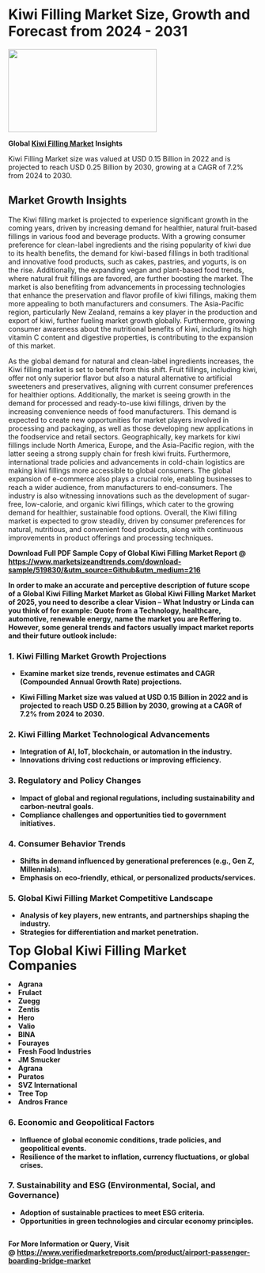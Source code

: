 <H1>Kiwi Filling Market Size, Growth and Forecast from 2024 - 2031</H1><img class="aligncenter size-medium wp-image-584254" src="https://thirdeyenews.in/wp-content/uploads/2024/09/Global-Market-Research-300x168.jpeg" alt="" width="300" height="168" /><p><strong>Global&nbsp;<a href="https://www.marketsizeandtrends.com/download-sample/519830/&amp;utm_source=Github&utm_medium=216">Kiwi Filling Market</a> Insights</strong></p><p>Kiwi Filling Market size was valued at USD 0.15 Billion in 2022 and is projected to reach USD 0.25 Billion by 2030, growing at a CAGR of 7.2% from 2024 to 2030.</p><p><h2>Market Growth Insights</h2> <p>The Kiwi filling market is projected to experience significant growth in the coming years, driven by increasing demand for healthier, natural fruit-based fillings in various food and beverage products. With a growing consumer preference for clean-label ingredients and the rising popularity of kiwi due to its health benefits, the demand for kiwi-based fillings in both traditional and innovative food products, such as cakes, pastries, and yogurts, is on the rise. Additionally, the expanding vegan and plant-based food trends, where natural fruit fillings are favored, are further boosting the market. The market is also benefiting from advancements in processing technologies that enhance the preservation and flavor profile of kiwi fillings, making them more appealing to both manufacturers and consumers. The Asia-Pacific region, particularly New Zealand, remains a key player in the production and export of kiwi, further fueling market growth globally. Furthermore, growing consumer awareness about the nutritional benefits of kiwi, including its high vitamin C content and digestive properties, is contributing to the expansion of this market.</p> <p><strong></strong></p> <p>As the global demand for natural and clean-label ingredients increases, the Kiwi filling market is set to benefit from this shift. Fruit fillings, including kiwi, offer not only superior flavor but also a natural alternative to artificial sweeteners and preservatives, aligning with current consumer preferences for healthier options. Additionally, the market is seeing growth in the demand for processed and ready-to-use kiwi fillings, driven by the increasing convenience needs of food manufacturers. This demand is expected to create new opportunities for market players involved in processing and packaging, as well as those developing new applications in the foodservice and retail sectors. Geographically, key markets for kiwi fillings include North America, Europe, and the Asia-Pacific region, with the latter seeing a strong supply chain for fresh kiwi fruits. Furthermore, international trade policies and advancements in cold-chain logistics are making kiwi fillings more accessible to global consumers. The global expansion of e-commerce also plays a crucial role, enabling businesses to reach a wider audience, from manufacturers to end-consumers. The industry is also witnessing innovations such as the development of sugar-free, low-calorie, and organic kiwi fillings, which cater to the growing demand for healthier, sustainable food options. Overall, the Kiwi filling market is expected to grow steadily, driven by consumer preferences for natural, nutritious, and convenient food products, along with continuous improvements in product offerings and processing techniques.</p> <p><strong></p><p><span class=""><strong>Download Full PDF Sample Copy of Global Kiwi Filling Market Report</strong> @ <a href="https://www.marketsizeandtrends.com/download-sample/519830/&amp;utm_source=Github&utm_medium=216" target="_blank">https://www.marketsizeandtrends.com/download-sample/519830/&amp;utm_source=Github&utm_medium=216</a></span></p><p>In order to make an accurate and perceptive description of future scope of a Global&nbsp;Kiwi Filling Market Market as Global&nbsp;Kiwi Filling Market Market of 2025, you need to describe a clear Vision &ndash; What Industry or Linda can you think of for example: Quote from a Technology, healthcare, automotive, renewable energy, name the market you are Reffering to. However, some general trends and factors usually impact market reports and their future outlook include:</p><h3>1.&nbsp;<strong>Kiwi Filling Market Growth Projections</strong></h3><ul><li>Examine market size trends, revenue estimates and CAGR (Compounded Annual Growth Rate) projections.</li><li><p>Kiwi Filling Market size was valued at USD 0.15 Billion in 2022 and is projected to reach USD 0.25 Billion by 2030, growing at a CAGR of 7.2% from 2024 to 2030.</p></li></ul><h3>2.&nbsp;<strong>Kiwi Filling Market Technological Advancements</strong></h3><ul><li>Integration of AI, IoT, blockchain, or automation in the industry.</li><li>Innovations driving cost reductions or improving efficiency.</li></ul><h3>3.&nbsp;<strong>Regulatory and Policy Changes</strong></h3><ul><li>Impact of global and regional regulations, including sustainability and carbon-neutral goals.</li><li>Compliance challenges and opportunities tied to government initiatives.</li></ul><h3>4.&nbsp;<strong>Consumer Behavior Trends</strong></h3><ul><li>Shifts in demand influenced by generational preferences (e.g., Gen Z, Millennials).</li><li>Emphasis on eco-friendly, ethical, or personalized products/services.</li></ul><h3>5.&nbsp;<strong>Global Kiwi Filling Market Competitive Landscape</strong></h3><ul><li>Analysis of key players, new entrants, and partnerships shaping the industry.</li><li>Strategies for differentiation and market penetration.</li></ul><p data-pm-slice="1 1 []"><span style="color: inherit; font-family: inherit; font-size: 25px;">Top Global Kiwi Filling Market Companies</span></p><div class="" data-test-id=""><p><li>Agrana</li><li> Frulact</li><li> Zuegg</li><li> Zentis</li><li> Hero</li><li> Valio</li><li> BINA</li><li> Fourayes</li><li> Fresh Food Industries</li><li> JM Smucker</li><li> Agrana</li><li> Puratos</li><li> SVZ International</li><li> Tree Top</li><li> Andros France</li></p></div><h3>6.&nbsp;<strong>Economic and Geopolitical Factors</strong></h3><ul><li>Influence of global economic conditions, trade policies, and geopolitical events.</li><li>Resilience of the market to inflation, currency fluctuations, or global crises.</li></ul><h3>7.&nbsp;<strong>Sustainability and ESG (Environmental, Social, and Governance)</strong></h3><ul><li>Adoption of sustainable practices to meet ESG criteria.</li><li>Opportunities in green technologies and circular economy principles.</li></ul><h2><strong style="font-size: 14px;">For More Information or Query, Visit @&nbsp;</strong><a style="background-color: #ffffff; font-size: 14px;" href="https://www.marketsizeandtrends.com/report/kiwi-filling-market/" target="_blank">https://www.verifiedmarketreports.com/product/airport-passenger-boarding-bridge-market</a></h2>
